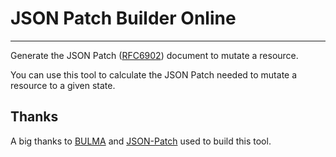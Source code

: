 # JSON Patch Builder Online
------------

Generate the JSON Patch ([RFC6902](http://tools.ietf.org/html/rfc6902)) document to mutate a resource.

You can use this tool to calculate the JSON Patch needed to mutate a resource to a given state.
            


## Thanks

A big thanks to [BULMA](https://bulma.io) and [JSON-Patch](https://github.com/Starcounter-Jack/JSON-Patch) used to build this tool.

